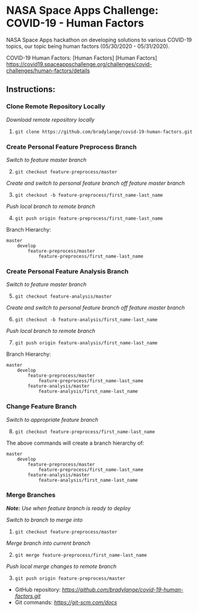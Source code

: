 # NASA Space Apps Challenge: COVID-19 - Human Factors
NASA Space Apps hackathon on developing solutions to various COVID-19 topics,
our topic being human factors (05/30/2020 - 05/31/2020).

COVID-19 Human Factors: [Human Factors]
[Human Factors] https://covid19.spaceappschallenge.org/challenges/covid-challenges/human-factors/details

## Instructions:
### Clone Remote Repository Locally
*Download remote repository locally*

1. `git clone https://github.com/bradylange/covid-19-human-factors.git`

### Create Personal Feature Preprocess Branch
*Switch to feature master branch*

2. `git checkout feature-preprocess/master`

*Create and switch to personal feature branch off feature master branch*

3. `git checkout -b feature-preprocess/first_name-last_name`

*Push local branch to remote branch*

4. `git push origin feature-preprocess/first_name-last_name`

Branch Hierarchy:
```
master
    develop
        feature-preprocess/master
            feature-preprocess/first_name-last_name
```

### Create Personal Feature Analysis Branch
*Switch to feature master branch*

5. `git checkout feature-analysis/master`

*Create and switch to personal feature branch off feature master branch*

6. `git checkout -b feature-analysis/first_name-last_name`

*Push local branch to remote branch*

7. `git push origin feature-analysis/first_name-last_name`

Branch Hierarchy:
```
master
    develop
        feature-preprocess/master
            feature-preprocess/first_name-last_name
        feature-analysis/master
            feature-analysis/first_name-last_name
```

### Change Feature Branch
*Switch to appropriate feature branch*

8. `git checkout feature-preprocess/first_name-last_name`

The above commands will create a branch hierarchy of:
```
master
    develop
        feature-preprocess/master
            feature-preprocess/first_name-last_name
        feature-analysis/master
            feature-analysis/first_name-last_name
```

### Merge Branches ###
***Note:*** *Use when feature branch is ready to deploy*

*Switch to branch to merge into*

1. `git checkout feature-preprocess/master`

*Merge branch into current branch*

2. `git merge feature-preprocess/first_name-last_name`

*Push local merge changes to remote branch*

3. `git push origin feature-preprocess/master`

- GitHub repository: *https://github.com/bradylange/covid-19-human-factors.git*
- Git commands: *https://git-scm.com/docs*
